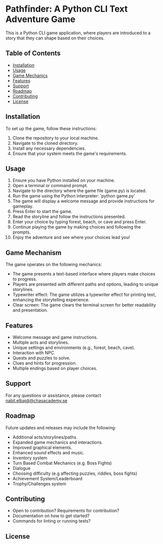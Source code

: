 # Pathfinder: A Python CLI Text Adventure Game
This is a Python CLI game application, where players are introduced to a story that they can shape based on their choices.

## Table of Contents
- [Installation](#installation)
- [Usage](#usage)
- [Game Mechanics](#game-mechanics)
- [Features](#features)
- [Support](#support)
- [Roadmap](#roadmap)
- [Contributing](#contributing)
- [License](#license)

## Installation
To set up the game, follow these instructions:
1. Clone the repository to your local machine.
2. Navigate to the cloned directory.
3. Install any necessary dependencies.
4. Ensure that your system meets the game's requirements.

## Usage
1. Ensure you have Python installed on your machine.
2. Open a terminal or command prompt.
3. Navigate to the directory where the game file (game.py) is located.
4. Run the game using the Python interpreter: 'python game.py'
5. The game will display a welcome message and provide instructions for gameplay.
6. Press Enter to start the game.
7. Read the storyline and follow the instructions presented. 
8. Enter your choice by typing forest, beach, or cave and press Enter.
9. Continue playing the game by making choices and following the prompts.
10. Enjoy the adventure and see where your choices lead you!

## Game Mechanism
The game operates on the following mechanics:

* The game presents a text-based interface where players make choices to progress.
* Players are presented with different paths and options, leading to unique storylines.
* Typewriter effect: The game utilizes a typewriter effect for printing text, enhancing the storytelling experience.
* Clear screen: The game clears the terminal screen for better readability and presentation.

## Features
* Welcome message and game instructions.
* Multiple acts and storylines.
* Unique settings and environments (e.g., forest, beach, cave).
* Interaction with NPC.
* Quests and puzzles to solve.
* Clues and hints for progression.
* Multiple endings based on player choices.

## Support
For any questions or assistance, please contact nabil.elbajdi@chasacademy.se

## Roadmap
Future updates and releases may include the following:
* Additional acts/storylines/paths.
* Expanded game mechanics and interactions.
* Improved graphical elements.
* Enhanced sound effects and music.
* Inventory system
* Turn Based Combat Mechanics (e.g. Boss Fights)
* Dialogue
* Choosing difficulty (e.g affecting puzzles, riddles, boss fights)
* Achievement System/Leaderboard
* Trophy/Challenges system

## Contributing
- Open to contribution? Requirements for contribution?
- Documentation on how to get started?
- Commands for linting or running tests?

## License

